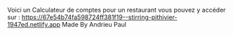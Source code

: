 Voici un Calculateur de comptes pour un restaurant vous pouvez y accéder sur : https://67e54b74fa598724ff381f19--stirring-pithivier-1947ed.netlify.app
Made By Andrieu Paul 

